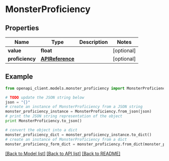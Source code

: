# MonsterProficiency


## Properties
Name | Type | Description | Notes
------------ | ------------- | ------------- | -------------
**value** | **float** |  | [optional] 
**proficiency** | [**APIReference**](APIReference.md) |  | [optional] 

## Example

```python
from openapi_client.models.monster_proficiency import MonsterProficiency

# TODO update the JSON string below
json = "{}"
# create an instance of MonsterProficiency from a JSON string
monster_proficiency_instance = MonsterProficiency.from_json(json)
# print the JSON string representation of the object
print MonsterProficiency.to_json()

# convert the object into a dict
monster_proficiency_dict = monster_proficiency_instance.to_dict()
# create an instance of MonsterProficiency from a dict
monster_proficiency_form_dict = monster_proficiency.from_dict(monster_proficiency_dict)
```
[[Back to Model list]](../README.md#documentation-for-models) [[Back to API list]](../README.md#documentation-for-api-endpoints) [[Back to README]](../README.md)


